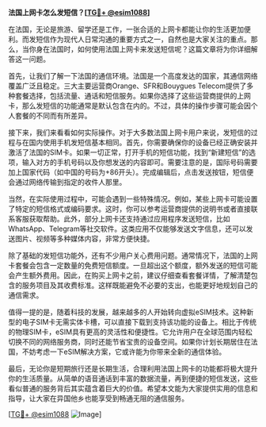 **法国上网卡怎么发短信？[[TG💪+ @esim1088](https://t.me/s/esim1088)]**

在法国，无论是旅游、留学还是工作，一张合适的上网卡都能让你的生活更加便利。而发短信作为现代人日常沟通的重要方式之一，自然也是大家关注的重点。那么，当你身在法国时，如何使用法国上网卡来发送短信呢？这篇文章将为你详细解答这一问题。

首先，让我们了解一下法国的通信环境。法国是一个高度发达的国家，其通信网络覆盖广泛且稳定。三大主要运营商Orange、SFR和Bouygues Telecom提供了多种套餐选择，包括流量、通话和短信服务。如果你选择了这些运营商提供的上网卡，那么发短信的功能通常是默认包含在内的。不过，具体的操作步骤可能会因个人套餐的不同而有所差异。

接下来，我们来看看如何实际操作。对于大多数法国上网卡用户来说，发短信的过程与在国内使用手机发短信基本相同。首先，你需要确保你的设备已经正确安装并激活了法国的SIM卡。如果一切正常，打开手机的短信功能，找到“新建短信”的选项，输入对方的手机号码以及你想发送的内容即可。需要注意的是，国际号码需要加上国家代码（如中国的号码为+86开头）。完成编辑后，点击发送按钮，短信便会通过网络传输到指定的收件人那里。

当然，在实际使用过程中，可能会遇到一些特殊情况。例如，某些上网卡可能设置了特定的短信格式或编码要求。这时，你可以参考运营商提供的说明书或者直接联系客服获取帮助。此外，部分上网卡还支持通过应用程序发送短信，比如WhatsApp、Telegram等社交软件。这类应用不仅能够发送文字信息，还可以发送图片、视频等多种媒体内容，非常方便快捷。

除了基础的发短信功能外，还有不少用户关心费用问题。通常情况下，法国的上网卡套餐会包含一定数量的免费短信额度。一旦超出这个额度，额外发送的短信可能会产生额外费用。因此，在购买上网卡之前，建议仔细查看套餐详情，了解清楚包含的服务项目及其收费标准。这样既能避免不必要的支出，也能更好地规划自己的通信需求。

值得一提的是，随着科技的发展，越来越多的人开始转向虚拟eSIM技术。这种新型的电子SIM卡无需实体卡槽，可以直接下载到支持该功能的设备上。相比于传统的物理SIM卡，eSIM具有更高的灵活性和便捷性。它允许用户在全球范围内轻松切换不同的网络服务商，同时还能节省宝贵的设备空间。如果你计划长期居住在法国，不妨考虑一下eSIM解决方案，它或许能为你带来全新的通信体验。

最后，无论你是短期旅行还是长期生活，合理利用法国上网卡的功能都将极大提升你的生活质量。从简单的语音通话到丰富的数据流量，再到便捷的短信发送，这些看似普通的服务背后其实蕴含着巨大的价值。希望本文能为大家提供实用的信息和指导，让大家在异国他乡也能享受到畅通无阻的通信服务。

[[TG💪+ @esim1088](https://t.me/s/esim1088) ![Image](https://i.postimg.cc/4NQfJmqS/Snipaste-2025-05-13-00-14-12.png)]